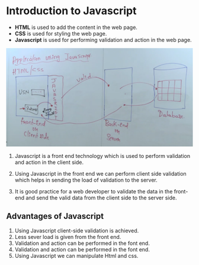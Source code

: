# Introduction to Javascript

- **HTML** is used to add the content in the web page.
- **CSS** is used for styling the web page.
- **Javascript** is used for performing validation and action in the web page.

![](js.PNG)

1. Javascript is a front end technology which is used to perform validation and action in the client side.

1. Using Javascript in the front end we can perform client side validation which helps in sending the load of validation to the server.

1. It is good practice for a web developer to validate the data in the front-end and send the valid data from the client side to the server side.

## Advantages of Javascript

1. Using Javascript client-side validation is achieved.
1. Less sever load is given from the front end.
1. Validation and action can be performed in the font end.
1. Validation and action can be performed in the font end.
1. Using Javascript we can manipulate Html and css.
